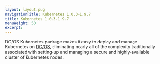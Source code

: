 ```yaml
---
layout: layout.pug
navigationTitle: Kubernetes 1.0.3-1.9.7
title: Kubernetes 1.0.3-1.9.7
menuWeight: 50
excerpt:
---
```


<!-- This source repo for this topic is https://github.com/mesosphere/dcos-kubernetes -->


DC/OS Kubernetes package makes it easy to deploy and manage Kubernetes on [DC/OS](https://mesosphere.com/product/), eliminating nearly all of the complexity traditionally associated with setting-up and managing a secure and highly-available cluster of Kubernetes nodes.
